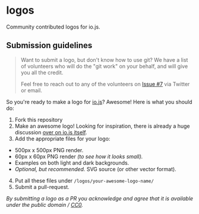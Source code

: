 # logos

Community contributed logos for io.js.

## Submission guidelines

> Want to submit a logo, but don't know how to use git?
> We have a list of volunteers who will do the "git work" on your behalf, and will give you all the credit.
>      
> Feel free to reach out to any of the volunteers on [Issue #7](https://github.com/iojs/logos/issues/7) via Twitter or email.

So you're ready to make a logo for [io.js]? Awesome! Here is what you should do:

1. Fork this repository
2. Make an awesome logo! Looking for inspiration, there is already a huge discussion [over on io.js itself](https://github.com/iojs/io.js/issues/37).
3. Add the appropriate files for your logo:
  - 500px x 500px PNG render.
  - 60px x 60px PNG render _(to see how it looks small)._
  - Examples on both light and dark backgrounds.
  - _Optional, but recommended._ SVG source (or other vector format).
4. Put all these files under `/logos/your-awesome-logo-name/`
5. Submit a pull-request.

_By submitting a logo as a PR you acknowledge and agree that it is available under the public domain / [CC0]._

[io.js]: http://iojs.org
[CC0]: http://creativecommons.org/publicdomain/zero/1.0/
